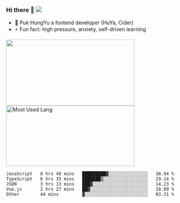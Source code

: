 ### Hi there 👋   ![](https://komarev.com/ghpvc/?username=trojan0523&color=ff69b4&label=PV+Since+2020-1-1)

 - 🔭 Puk HungYu a fontend developer (HuYa, Cider)
 - ⚡ Fun fact: high pressure, anxiety, self-driven learning 

 <img align="left" width="350px" height="180px" src="https://github-readme-stats.vercel.app/api?username=trojan0523&show_icons=true&icon_color=199861&count_private=true" />
 
 <img width="350px" height="165px" alt="Most Used Lang" src="https://github-readme-stats.vercel.app/api/top-langs/?username=trojan0523&layout=compact"/>
 

 <!--START_SECTION:waka-->

```text
JavaScript   8 hrs 48 mins   █████████▓░░░░░░░░░░░░░░░   38.94 %
TypeScript   6 hrs 35 mins   ███████▒░░░░░░░░░░░░░░░░░   29.14 %
JSON         3 hrs 13 mins   ███▓░░░░░░░░░░░░░░░░░░░░░   14.23 %
Vue.js       2 hrs 27 mins   ██▓░░░░░░░░░░░░░░░░░░░░░░   10.89 %
Other        44 mins         ▓░░░░░░░░░░░░░░░░░░░░░░░░   03.31 %
```

<!--END_SECTION:waka-->

 
<!--
**Trojan0523/Trojan0523** is a ✨ _special_ ✨ repository because its `README.md` (this file) appears on your GitHub profile.

Here are some ideas to get you started:

- 👯 looking to collaborate on where? i don`t know
- 🤔 I’m looking for help with ...
- 💬 Ask me about ...
- 📫 How to reach me: ...
- 😄 Pronouns: ...
- ⚡ Fun fact: ...
![](https://komarev.com/ghpvc/?username=trojan0523)
-->
